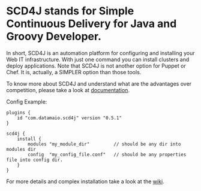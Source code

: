 SCD4J stands for Simple Continuous Delivery for Java and Groovy Developer. 
=============

In short, SCD4J is an automation platform for configuring and installing your Web IT infrastructure. With just one command you can install clusters and deploy applications. Note that SCD4J is not another option for Puppet or Chef. It is, actually, a SIMPLER option than those tools.

To know more about SCD4J and understand what are the advantages over competition, please take a look at [documentation](https://github.com/scd4j/gradle-plugins/wiki).

Config Example:
```
plugins {
    id "com.datamaio.scd4j" version "0.5.1"
}

scd4j {
    install {
        modules "my_module_dir"         // should be any dir into modules dir
        config  "my_config_file.conf"	// should be any properties file into config dir.
    }
}
```

For more details and complex installation take a look at the [wiki](https://github.com/scd4j/gradle-plugins/wiki/02.-Basics).

